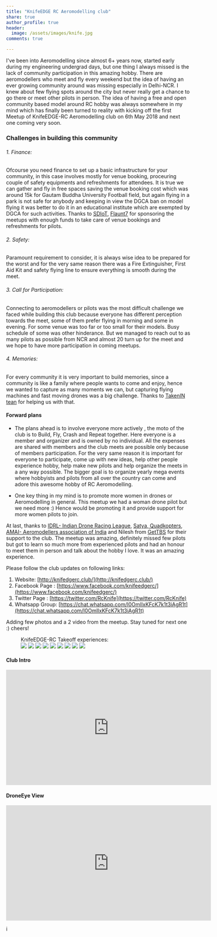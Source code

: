 ```yaml
---
title: "KnifeEDGE RC Aeromodelling club"
share: true
author_profile: true
header:
  image: /assets/images/knife.jpg
comments: true  

---
```


I've been into Aeromodelling since almost 6+ years now, started early during my engineering undergrad days, but one thing I always missed is the lack of community participation in this amazing hobby. There are aeromodellers who meet and fly every weekend but the idea of having an ever growing community around was missing especially in Delhi-NCR. I knew about few flying spots around the city but never really get a chance to go there or meet other pilots in person. The idea of having a free and open community based model around RC hobby was always somewhere in my mind which has finally been turned to reality with kicking off the first Meetup of KnifeEDGE-RC Aeromodelling club on 6th May 2018 and next one coming very soon. 

### Challenges in building this community

###### 1. Finance: 
Ofcourse you need finance to set up a basic infrastructure for your community, in this case involves mostly for venue booking, proceuring couple of safety equipments and refreshments for attendees. It is true we can gather and fly in free spaces saving the venue booking cost which was around 15k for Gautam Buddha University Football field, but again flying in a park is not safe for anybody and keeping in view the DGCA ban on model flying it was better to do it in an educational institute which are exempted by DGCA for such activities. Thanks to [SDIoT](https://sdiot.io), [Flaunt7](https://flaunt7.com/) for sponsoring the meetups with enough funds to take care of venue bookings and refreshments for pilots.

###### 2. Safety:
Paramount requirement to consider, it is always wise idea to be prepared for the worst and for the very same reason there was a Fire Extinguisher, First Aid Kit and safety flying line to ensure everything is smooth during the meet.

###### 3. Call for Participation:
Connecting to aeromodellers or pilots was the most difficult challenge we faced while building this club because everyone has different perception towards the meet, some of them prefer flying in morning and some in evening. For some venue was too far or too small for their models. Busy schedule of some was other hinderance. But we managed to reach out to as many pilots as possible from NCR and almost 20 turn up for the meet and we hope to have more participation in coming meetups.

###### 4. Memories:
For every community it is very important to build memories, since a community is like a family where people wants to come and enjoy, hence we wanted to capture as many moments we can, but capturing flying machines and fast moving drones was a big challenge. Thanks to [TakenIN tean](http://www.takenincompany.com/) for helping us with that.

#### Forward plans

- The plans ahead is to involve everyone more actively , the moto of the club is to Build, Fly, Crash and Repeat together. Here everyone is a member and organizer and is owned by no individual. All the expenses are shared with members and the club meets are possible only because of members participation. For the very same reason it is important for everyone to participate, come up with new ideas, help other people experience hobby, help make new pilots and help organize the meets in a any way possible. The bigger goal is to organize yearly mega events where hobbyists and pilots from all over the country can come and adore this awesome hobby of RC Aeromodelling. 

- One key thing in my mind is to promote more women in drones or Aeromodelling in general. This meetup we had a woman drone pilot but we need more :) Hence would be promoting it and provide support for more women pilots to join.


At last, thanks to [IDRL- Indian Drone Racing League](https://droneracingindia.com/), [Satya, Quadkopters](Quadkopters), [AMAI- Aeromodellers association of India](http://www.amai.in/) and Nilesh from [GetTBS](http://gettbs.in) for their support to the club. The meetup was amazing, definitely missed few pilots but got to learn so much more from experienced pilots and had an honour to meet them in person and talk about the hobby I love. It was an amazing experience.

Please follow the club updates on following links:

1. Website: [http://knifedgerc.club/](http://knifedgerc.club/)
2. Facebook Page : [https://www.facebook.com/knifeedgerc/](https://www.facebook.com/knifeedgerc/)
3. Twitter Page : [https://twitter.com/RcKnife](https://twitter.com/RcKnife)
4. Whatsapp Group: [https://chat.whatsapp.com/I0OmlIxKFcK7k1t3iAgR1t](https://chat.whatsapp.com/I0OmlIxKFcK7k1t3iAgR1t)

Adding few photos and a 2 video from the meetup. Stay tuned for next one :) cheers!

<figure class="third">
    <figcaption>KnifeEDGE-RC Takeoff experiences:</figcaption>
    <img src="/assets/images/kn/1.JPG">
    <img src="/assets/images/kn/2.JPG">
    <img src="/assets/images/kn/3.JPG">
    <img src="/assets/images/kn/4.JPG">
    <img src="/assets/images/kn/5.JPG">
    <img src="/assets/images/kn/6.JPG">
    <img src="/assets/images/kn/7.JPG">
    <img src="/assets/images/kn/8.JPG">
    <img src="/assets/images/kn/9.JPG">
</figure>

#### Club Intro
<iframe width="560" height="315" src="https://www.youtube.com/embed/MvViAy3yq94" frameborder="0" allow="autoplay; encrypted-media" allowfullscreen></iframe>

#### DroneEye View 
<iframe width="560" height="315" src="https://www.youtube.com/embed/oyy9nQof60A" frameborder="0" allow="autoplay; encrypted-media" allowfullscreen></iframe>


i
